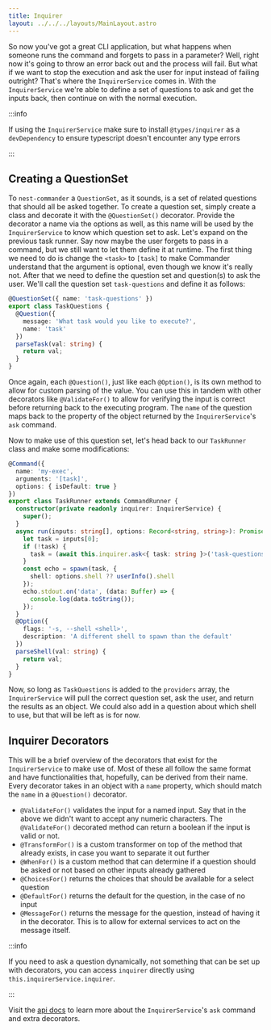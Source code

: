 ```yaml
---
title: Inquirer
layout: ../../../layouts/MainLayout.astro
---
```


So now you've got a great CLI application, but what happens when someone runs the command and
forgets to pass in a parameter? Well, right now it's going to throw an error back out and the
process will fail. But what if we want to stop the execution and ask the user for input instead of
failing outright? That's where the `InquirerService` comes in. With the `InquirerService` we're able
to define a set of questions to ask and get the inputs back, then continue on with the normal
execution.

:::info

If using the `InquirerService` make sure to install `@types/inquirer` as a `devDependency` to ensure
typescript doesn't encounter any type errors

:::

## Creating a QuestionSet

To `nest-commander` a `QuestionSet`, as it sounds, is a set of related questions that should all be
asked together. To create a question set, simply create a class and decorate it with the
`@QuestionSet()` decorator. Provide the decorator a name via the options as well, as this name will
be used by the `InquirerService` to know which question set to ask. Let's expand on the previous
task runner. Say now maybe the user forgets to pass in a command, but we still want to let them
define it at runtime. The first thing we need to do is change the `<task>` to `[task]` to make
Commander understand that the argument is optional, even though we know it's really not. After that
we need to define the question set and question(s) to ask the user. We'll call the question set
`task-questions` and define it as follows:

```typescript title="src/task.questions.ts"
@QuestionSet({ name: 'task-questions' })
export class TaskQuestions {
  @Question({
    message: 'What task would you like to execute?',
    name: 'task'
  })
  parseTask(val: string) {
    return val;
  }
}
```

Once again, each `@Question()`, just like each `@Option()`, is its own method to allow for custom
parsing of the value. You can use this in tandem with other decorators like `@ValidateFor()` to
allow for verifying the input is correct before returning back to the executing program. The `name`
of the question maps back to the property of the object returned by the `InquirerService`'s `ask`
command.

Now to make use of this question set, let's head back to our `TaskRunner` class and make some
modifications:

```typescript title="src/task.command.ts"
@Command({
  name: 'my-exec',
  arguments: '[task]',
  options: { isDefault: true }
})
export class TaskRunner extends CommandRunner {
  constructor(private readonly inquirer: InquirerService) {
    super();
  }
  async run(inputs: string[], options: Record<string, string>): Promise<void> {
    let task = inputs[0];
    if (!task) {
      task = (await this.inquirer.ask<{ task: string }>('task-questions', undefined)).task;
    }
    const echo = spawn(task, {
      shell: options.shell ?? userInfo().shell
    });
    echo.stdout.on('data', (data: Buffer) => {
      console.log(data.toString());
    });
  }
  @Option({
    flags: '-s, --shell <shell>',
    description: 'A different shell to spawn than the default'
  })
  parseShell(val: string) {
    return val;
  }
}
```

Now, so long as `TaskQuestions` is added to the `providers` array, the `InquirerService` will pull
the correct question set, ask the user, and return the results as an object. We could also add in a
question about which shell to use, but that will be left as is for now.

## Inquirer Decorators

This will be a brief overview of the decorators that exist for the `InquirerService` to make use of.
Most of these all follow the same format and have functionalities that, hopefully, can be derived
from their name. Every decorator takes in an object with a `name` property, which should match the
`name` in a `@Question()` decorator.

- `@ValidateFor()` validates the input for a named input. Say that in the above we didn't want to
  accept any numeric characters. The `@ValidateFor()` decorated method can return a boolean if the
  input is valid or not.
- `@TransformFor()` is a custom transformer on top of the method that already exists, in case you
  want to separate it out further
- `@WhenFor()` is a custom method that can determine if a question should be asked or not based on
  other inputs already gathered
- `@ChoicesFor()` returns the choices that should be available for a select question
- `@DefaultFor()` returns the default for the question, in the case of no input
- `@MessageFor()` returns the message for the question, instead of having it in the decorator. This
  is to allow for external services to act on the message itself.

:::info

If you need to ask a question dynamically, not something that can be set up with decorators, you can
access `inquirer` directly using `this.inquirerService.inquirer`.

:::

Visit the [api docs](../api) to learn more about the `InquirerService`'s `ask` command and extra
decorators.
